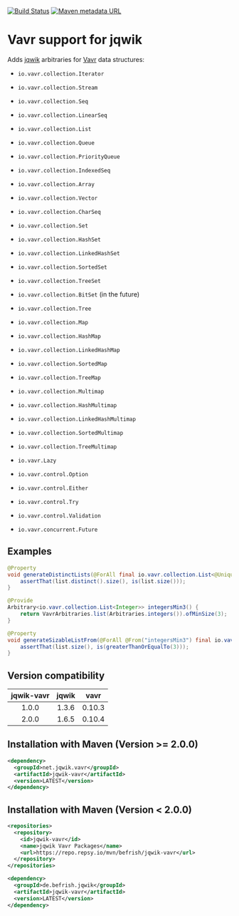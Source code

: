 [![Build Status](https://github.com/Befrish/jqwik-vavr/workflows/build/badge.svg)](https://github.com/Befrish/jqwik-vavr/actions?query=workflow%3Abuild)
[![Maven metadata URL](https://img.shields.io/maven-metadata/v?color=blue&metadataUrl=https%3A%2F%2Frepo.repsy.io%2Fmvn%2FBefrish%2Fjqwik-vavr%2Fde%2Fbefrish%2Fjqwik%2Fjqwik-vavr%2Fmaven-metadata.xml)](https://repo.repsy.io/mvn/befrish/jqwik-vavr)

# Vavr support for jqwik

Adds [jqwik](https://jqwik.net/) arbitraries for [Vavr](https://www.vavr.io/vavr-docs/) data structures:

- `io.vavr.collection.Iterator`
- `io.vavr.collection.Stream`
- `io.vavr.collection.Seq`
- `io.vavr.collection.LinearSeq`
- `io.vavr.collection.List`
- `io.vavr.collection.Queue`
- `io.vavr.collection.PriorityQueue`
- `io.vavr.collection.IndexedSeq`
- `io.vavr.collection.Array`
- `io.vavr.collection.Vector`
- `io.vavr.collection.CharSeq`
- `io.vavr.collection.Set`
- `io.vavr.collection.HashSet`
- `io.vavr.collection.LinkedHashSet`
- `io.vavr.collection.SortedSet`
- `io.vavr.collection.TreeSet`
- `io.vavr.collection.BitSet` (in the future)
- `io.vavr.collection.Tree`
- `io.vavr.collection.Map`
- `io.vavr.collection.HashMap`
- `io.vavr.collection.LinkedHashMap`
- `io.vavr.collection.SortedMap`
- `io.vavr.collection.TreeMap`
- `io.vavr.collection.Multimap`
- `io.vavr.collection.HashMultimap`
- `io.vavr.collection.LinkedHashMultimap`
- `io.vavr.collection.SortedMultimap`
- `io.vavr.collection.TreeMultimap`

- `io.vavr.Lazy`

- `io.vavr.control.Option`
- `io.vavr.control.Either`
- `io.vavr.control.Try`
- `io.vavr.control.Validation`

- `io.vavr.concurrent.Future`

## Examples

```java
@Property
void generateDistinctLists(@ForAll final io.vavr.collection.List<@Unique Integer> list) {
    assertThat(list.distinct().size(), is(list.size()));
}
```

```java
@Provide
Arbitrary<io.vavr.collection.List<Integer>> integersMin3() {
    return VavrArbitraries.list(Arbitraries.integers()).ofMinSize(3);
}

@Property
void generateSizableListFrom(@ForAll @From("integersMin3") final io.vavr.collection.List<Integer> list) {
    assertThat(list.size(), is(greaterThanOrEqualTo(3)));
}
```

## Version compatibility

| jqwik-vavr | jqwik      | vavr       |
|:----------:|:----------:|:----------:|
| 1.0.0      | 1.3.6      | 0.10.3     |
| 2.0.0      | 1.6.5      | 0.10.4     |

## Installation with Maven (Version >= 2.0.0)

```xml
<dependency>
  <groupId>net.jqwik.vavr</groupId>
  <artifactId>jqwik-vavr</artifactId>
  <version>LATEST</version>
</dependency>
```

## Installation with Maven (Version < 2.0.0)

```xml
<repositories>
  <repository>
    <id>jqwik-vavr</id>
    <name>jqwik Vavr Packages</name>
    <url>https://repo.repsy.io/mvn/befrish/jqwik-vavr</url>
  </repository>
</repositories>
```

```xml
<dependency>
  <groupId>de.befrish.jqwik</groupId>
  <artifactId>jqwik-vavr</artifactId>
  <version>LATEST</version>
</dependency>
```
